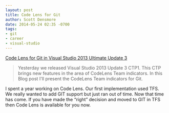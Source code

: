 ```yaml
---
layout: post
title: Code Lens for Git
author: Scott Densmore
date: 2014-05-24 02:35 -0700
tags:
- git
- career
- visual-studio
---
```


[Code Lens for Git in Visual Studio 2013 Ultimate Update 3](http://blogs.msdn.com/b/visualstudioalm/archive/2014/05/23/code-lens-for-git-in-visual-studio-2013-ultimate-update-3.aspx)

> Yesterday we released Visual Studio 2013 Update 3 CTP1. This CTP brings new features in the area of CodeLens Team indicators. In this Blog post I'll present the CodeLens Team indicators for Git.

I spent a year working on Code Lens. Our first implementation used TFS. We really wanted to add GIT support but just ran out of time. Now that time has come. If you have made the “right” decision and moved to GIT in TFS then Code Lens is available for you now.